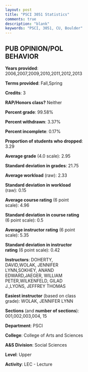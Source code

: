 ```yaml
---
layout: post
title: "PSCI 3051 Statistics"
comments: true
description: "blank"
keywords: "PSCI, 3051, CU, Boulder"
--- 
```

<head>
<script src="https://ajax.googleapis.com/ajax/libs/jquery/2.1.3/jquery.min.js"></script>
<script src="https://dl.dropboxusercontent.com/s/pc42nxpaw1ea4o9/highcharts.js?dl=0"></script>
<!-- <script src="../assets/js/highcharts.js"></script> -->
<style type="text/css">@font-face {
	font-family: "Bebas Neue";
	src: url(https://www.filehosting.org/file/details/544349/BebasNeue%20Regular.otf) format("opentype");
	}
	h1.Bebas { 
		font-family: "Bebas Neue", Verdana, Tahoma;
	}
</style>
</head>
<body>
	<div id="container" style="float: right; width: 45%; height: 88%; margin-left: 2.5%; margin-right: 2.5%;"></div>
	<script language="JavaScript">
		$(document).ready(function() {
		var chart = {type: 'column'};
		var title = {text: 'Grade Distribution'};
		var xAxis = {categories: ['A','B','C','D','F'],crosshair: true};
		var yAxis = {min: 0,title: {text: 'Percentage'}};
		var tooltip = {headerFormat: '<center><b><span style="font-size:20px">{point.key}</span></b></center>',
		               pointFormat: '<td style="padding:0"><b>{point.y:.1f}%</b></td>',
		               footerFormat: '</table>',shared: true,useHTML: true};
		var plotOptions = {column: {pointPadding: 0.0,borderWidth: 0}};  
		var credits = {enabled: false};var series= [{name: 'Percent',data: [33.6,40.85,17.3,4.43,3.82,]}];
		var json = {};
		json.chart = chart;
		json.title = title;
		json.tooltip = tooltip;
		json.xAxis = xAxis;
		json.yAxis = yAxis;  
		json.series = series;
		json.plotOptions = plotOptions;  
		json.credits = credits;
		$('#container').highcharts(json);
	});
	</script>
</body>
			   
## PUB OPINION/POL BEHAVIOR

**Years provided**: 2006,2007,2009,2010,2011,2012,2013

**Terms provided**: Fall,Spring

**Credits**: 3

**RAP/Honors class?** Neither

**Percent grade**: 99.58%

**Percent withdrawn**: 3.37%

**Percent incomplete**: 0.17%

**Proportion of students who dropped**: 3.29

**Average grade** (4.0 scale): 2.95

**Standard deviation in grades**: 21.75

**Average workload** (raw): 2.33

**Standard deviation in workload** (raw): 0.15

**Average course rating** (6 point scale): 4.96

**Standard deviation in course rating** (6 point scale): 0.5

**Average instructor rating** (6 point scale): 5.35

**Standard deviation in instructor rating** (6 point scale): 0.42

**Instructors**: DOHERTY, DAVID,WOLAK, JENNIFER LYNN,SOKHEY, ANAND EDWARD,JAEGER, WILLIAM PETER,WILKENFELD, GILAD J.,LYONS, JEFFREY THOMAS

**Easiest instructor** (based on class grade): WOLAK, JENNIFER LYNN

**Sections** (and **number of sections**): 001,002,003,004, 15

**Department**: PSCI

**College**: College of Arts and Sciences

**A&S Division**: Social Sciences

**Level**: Upper

**Activity**: LEC - Lecture